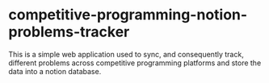 # competitive-programming-notion-problems-tracker
This is a simple web application used to sync, and consequently track, different problems across competitive programming platforms and store the data into a notion database.
